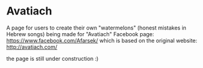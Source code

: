 # Avatiach

A page for users to create their own "watermelons" (honest mistakes in Hebrew songs)
being made for "Avatiach" Facebook page: https://www.facebook.com/Afarsek/
which is based on the original website: http://avatiach.com/

the page is still under construction :)

